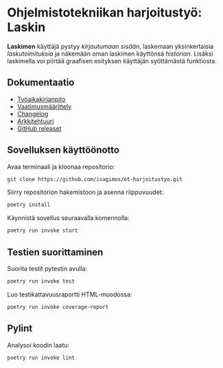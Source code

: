 Ohjelmistotekniikan harjoitustyö: Laskin
================================

**Laskimen** käyttäjä pystyy *kirjautumaan sisään*, laskemaan yksinkertaisia *laskutoimituksia* ja näkemään oman laskimen käyttönsä *historian*. Lisäksi laskimella voi piirtää graafisen esityksen käyttäjän syöttämästä funktiosta.

## Dokumentaatio

- [Työaikakirjanpito](https://github.com/isagimos/ot-harjoitustyo/blob/master/dokumentaatio/tuntikirjanpito.md)
- [Vaatimusmäärittely](https://github.com/isagimos/ot-harjoitustyo/blob/master/dokumentaatio/vaatimusmaarittely.md)
- [Changelog](https://github.com/isagimos/ot-harjoitustyo/blob/master/dokumentaatio/changelog.md)
- [Arkkitehtuuri](https://github.com/isagimos/ot-harjoitustyo/blob/master/dokumentaatio/arkkitehtuuri.md)
- [GitHub releaset](https://github.com/isagimos/ot-harjoitustyo/releases)

## Sovelluksen käyttöönotto

Avaa terminaali ja kloonaa repositorio:

```bash
git clone https://github.com/isagimos/ot-harjoitustyo.git
```

Siirry repositorion hakemistoon ja asenna riippuvuudet:

```bash
poetry install
```
Käynnistä sovellus seuraavalla komennolla:

```bash
poetry run invoke start
```

## Testien suorittaminen

Suorita testit pytestin avulla:

```bash
poetry run invoke test
```
Luo testikattavuusraportti HTML-muodossa:
```bash
poetry run invoke coverage-report
```

## Pylint

Analysoi koodin laatu:
```bash
poetry run invoke lint
```
